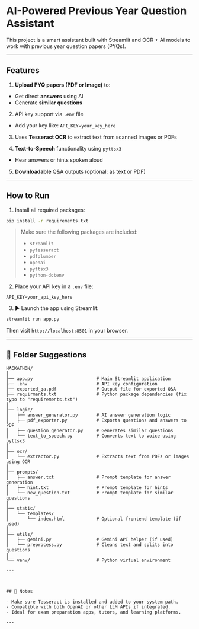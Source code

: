 
#  AI-Powered Previous Year Question Assistant

This project is a smart assistant built with Streamlit and OCR + AI models to work with previous year question papers (PYQs).

---

##  Features

1.  **Upload PYQ papers (PDF or Image)** to:
   - Get direct **answers** using AI
   - Generate **similar questions**

2.  API key support via `.env` file  
   - Add your key like: `API_KEY=your_key_here`

3.  Uses **Tesseract OCR** to extract text from scanned images or PDFs

4.  **Text-to-Speech** functionality using `pyttsx3`  
   - Hear answers or hints spoken aloud

5.  **Downloadable** Q&A outputs (optional: as text or PDF)

---

##  How to Run

1.  Install all required packages:

```bash
pip install -r requirements.txt
```

> Make sure the following packages are included:
> - `streamlit`
> - `pytesseract`
> - `pdfplumber`
> - `openai`
> - `pyttsx3`
> - `python-dotenv`

2. Place your API key in a `.env` file:

```
API_KEY=your_api_key_here
```

3. ▶ Launch the app using Streamlit:

```bash
streamlit run app.py
```

Then visit `http://localhost:8501` in your browser.

---

## 📁 Folder Suggestions
```
HACKATHON/
│
├── app.py                        # Main Streamlit application
├── .env                          # API key configuration
├── exported_qa.pdf               # Output file for exported Q&A
├── requirments.txt               # Python package dependencies (fix typo to "requirements.txt")
│
├── logic/
│   ├── answer_generator.py       # AI answer generation logic
│   ├── pdf_exporter.py           # Exports questions and answers to PDF
│   ├── question_generator.py     # Generates similar questions
│   └── text_to_speech.py         # Converts text to voice using pyttsx3
│
├── ocr/
│   └── extractor.py              # Extracts text from PDFs or images using OCR
│
├── prompts/
│   ├── answer.txt                # Prompt template for answer generation
│   ├── hint.txt                  # Prompt template for hints
│   └── new_question.txt          # Prompt template for similar questions
│
├── static/
│   └── templates/
│       └── index.html            # Optional frontend template (if used)
│
├── utils/
│   ├── gemini.py                 # Gemini API helper (if used)
│   └── preprocess.py             # Cleans text and splits into questions
│
└── venv/                         # Python virtual environment

---



## 💬 Notes

- Make sure Tesseract is installed and added to your system path.
- Compatible with both OpenAI or other LLM APIs if integrated.
- Ideal for exam preparation apps, tutors, and learning platforms.

---


